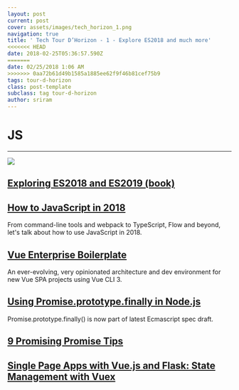 ```yaml
---
layout: post
current: post
cover: assets/images/tech_horizon_1.png
navigation: true
title: ' Tech Tour D’Horizon - 1 - Explore ES2018 and much more'
<<<<<<< HEAD
date: 2018-02-25T05:36:57.590Z
=======
date: 02/25/2018 1:06 AM
>>>>>>> 0aa72b61d49b1585a1885ee62f9f46b81cef75b9
tags: tour-d-horizon
class: post-template
subclass: tag tour-d-horizon
author: sriram
---
```

# JS

<hr/>

<img src="https://pic2.zhimg.com/v2-9cc023bc08ea835c2f1c736753bc5cda_r.jpg" />

## [Exploring ES2018 and ES2019 (book)](http://exploringjs.com/es2018-es2019/toc.html)

## [How to JavaScript in 2018](https://www.telerik.com/blogs/how-to-javascript-in-2018)

From command-line tools and webpack to TypeScript, Flow and beyond, let's talk about how to use JavaScript in 2018.

## [Vue Enterprise Boilerplate](https://github.com/chrisvfritz/vue-enterprise-boilerplate)

An ever-evolving, very opinionated architecture and dev environment for new Vue SPA projects using Vue CLI 3.

## [Using Promise.prototype.finally in Node.js](http://thecodebarbarian.com/using-promise-finally-in-node-js.html)

Promise.prototype.finally() is now part of latest Ecmascript spec draft.

## [9 Promising Promise Tips](https://dev.to/kepta/promising-promise-tips--c8f)

## [Single Page Apps with Vue.js and Flask: State Management with Vuex](http://stackabuse.com/single-page-apps-with-vue-js-and-flask-state-management-with-vuex/)
